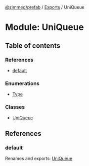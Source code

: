 [@zimmed/prefab](../README.md) / [Exports](../modules.md) / UniQueue

# Module: UniQueue

## Table of contents

### References

- [default](UniQueue.md#default)

### Enumerations

- [Type](../enums/UniQueue.Type.md)

### Classes

- [UniQueue](../classes/UniQueue.UniQueue-1.md)

## References

### default

Renames and exports: [UniQueue](../classes/UniQueue.UniQueue-1.md)
